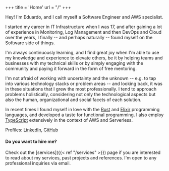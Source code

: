 +++
title = 'Home'
url = "/"
+++

Hey! I'm Eduardo, and I call myself a Software Engineer and AWS specialist.

I started my career in IT Infrastructure when I was 17, and after gaining a lot of experience
in Monitoring, Log Management and then DevOps and Cloud over the years, I finally -- and perhaps
naturally -- found myself on the Software side of things.

I'm always continuously learning, and I find great joy when I'm able to use my knowledge and
experience to elevate others, be it by helping teams and businesses with my technical skills or
by simply engaging with the community and paying it forward in the form of free mentoring.

I'm not afraid of working with uncertainty and the unknown -- e.g. to tap into various technology
stacks or problem areas -- and looking back, it was in these situations that I grew the most
professionally. I tend to approach problems holistically, considering not only the technological
aspects but also the human, organizational and social facets of each solution.

In recent times I found myself in love with the [Rust](https://www.rust-lang.org/) and
[Elixir](https://elixir-lang.org/) programming languages, and developed a taste for functional
programming. I also employ [TypeScript](https://www.typescriptlang.org/) extensively in the
context of AWS and Serverless.

Profiles: [LinkedIn](https://www.linkedin.com/in/eduardohki/), [GitHub](https://github.com/eduardohki/)

#### Do you want to hire me?

Check out the [services]({{< ref "/services" >}}) page if you are interested to read about my services,
past projects and references. I'm open to any professional inquiries via email.

